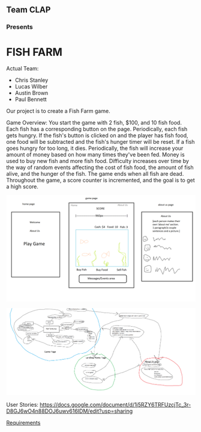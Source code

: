 ## Team CLAP
### Presents
# FISH FARM
Actual Team:
- Chris Stanley
- Lucas Wilber
- Austin Brown 
- Paul Bennett

Our project is to create a Fish Farm game.

Game Overview:
  You start the game with 2 fish, $100, and 10 fish food. Each fish has a corresponding button on the page. Periodically, each fish gets hungry. If the fish's button is clicked on and the player has fish food, one food will be subtracted and the fish's hunger timer will be reset. If a fish goes hungry for too long, it dies. Periodically, the fish will increase your amount of money based on how many times they've been fed. Money is used to buy new fish and more fish food. Difficulty increases over time by the way of random events affecting the cost of fish food, the amount of fish alive, and the hunger of the fish. The game ends when all fish are dead. Throughout the game, a score counter is incremented, and the goal is to get a high score.

![Wireframes](https://github.com/fish-farm-CLAP/fish-farm/blob/development/assets/fishProjectWireframe_gamePage.png?raw=true)

![Domain Model](https://github.com/fish-farm-CLAP/fish-farm/blob/development/assets/fishTank_domain_model2.png?raw=true)

User Stories: https://docs.google.com/document/d/1j5RZY6TRFUzcjTc_3r-D8GJ6wO4n88DOJ6uwv616IDM/edit?usp=sharing

[Requirements](./requirements.md)
